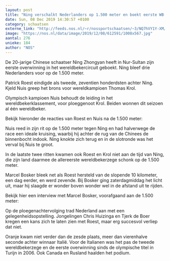 ```yaml
---
layout: post
title: "Ning verschalkt Nederlanders op 1.500 meter en boekt eerste WB-zege"
date: Sun, 08 Dec 2019 14:30:57 +0100
category: schaatsen
externe_link: "http://feeds.nos.nl/~r/nossportschaatsen/~3/NQ7hVY1Y-XM/2313848"
image: "https://nos.nl/data/image/2019/12/08/612591/1008x567.jpg"
aantal: 276
unieke: 184
author: "NOS"
---
```


<p>De 20-jarige Chinese schaatser Ning Zhongyan heeft in Nur-Sultan zijn eerste overwinning in het wereldbekercircuit geboekt. Ning bleef drie Nederlanders voor op de 1.500 meter.</p>
<p>Patrick Roest eindigde als tweede, zeventien honderdsten achter Ning. Kjeld Nuis greep het brons voor wereldkampioen Thomas Krol.</p>
<p>Olympisch kampioen Nuis behoudt de leiding in het wereldbekerklassement, voor ploeggenoot Krol. Beiden wonnen dit seizoen al één wereldbeker.</p>
<p>Bekijk hieronder de reacties van Roest en Nuis na de 1.500 meter:</p>
<p>Nuis reed in zijn rit op de 1.500 meter tegen Ning en had halverwege de race een ideale kruising, waarbij hij achter de rug van de Chinees de binnenbocht indook. Ning knokte zich terug en in de slotronde was het verval bij Nuis te groot.</p>
<p>In de laatste twee ritten kwamen ook Roest en Krol niet aan de tijd van Ning, die zijn land daarmee de allereerste wereldbekerzege schonk op de 1.500 meter.</p>
<p>Marcel Bosker bleek net als Roest hersteld van de slopende 10 kilometer, een dag eerder, en werd zevende. Bij Bosker ging zaterdagmiddag het licht uit, maar hij slaagde er wonder boven wonder wel in de afstand uit te rijden.</p>
<p>Bekijk hier een interview met Marcel Bosker, voorafgaand aan de 1.500 meter:</p>
<p>Op de ploegenachtervolging trad Nederland aan met een gelegenheidsopstelling. Jongelingen Chris Huizinga en Tjerk de Boer kregen een kans zich te laten zien met Roest, maar erg succesvol verliep dat niet.</p>
<p>Oranje kwam niet verder dan de zesde plaats, meer dan vierenhalve seconde achter winnaar Italië. Voor de Italianen was het pas de tweede wereldbekerzege en de eerste overwinning sinds de olympische titel in Turijn in 2006. Ook Canada en Rusland haalden het podium.</p><img src="http://feeds.feedburner.com/~r/nossportschaatsen/~4/NQ7hVY1Y-XM" height="1" width="1" alt=""/>
